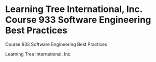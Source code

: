 # Learning Tree International, Inc. Course 933 Software Engineering Best Practices

Course 933 Software Engineering Best Practices

Learning Tree International, Inc.
